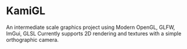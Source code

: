 # KamiGL
An intermediate scale graphics project using Modern OpenGL, GLFW, ImGui, GLSL
Currently supports 2D rendering and textures with a simple orthographic camera.

